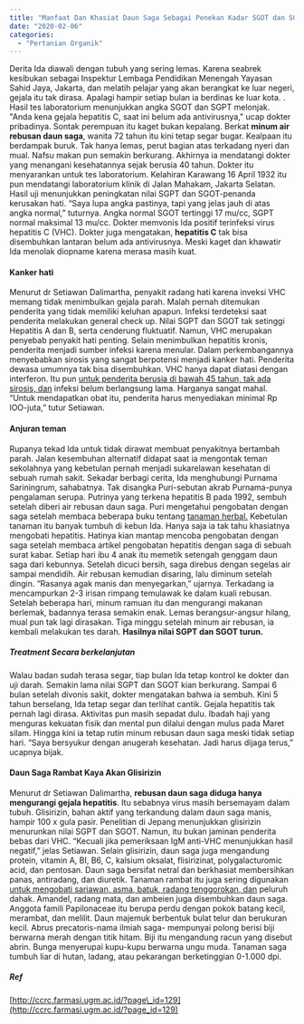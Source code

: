 ```yaml
---
title: "Manfaat Dan Khasiat Daun Saga Sebagai Penekan Kadar SGOT dan SGPT Tubuh"
date: "2020-02-06"
categories: 
  - "Pertanian Organik"
---
```


Derita Ida diawali dengan tubuh yang sering lemas. Karena seabrek kesibukan sebagai Inspektur Lembaga Pendidikan Menengah Yayasan Sahid Jaya, Jakarta, dan melatih pelajar yang akan berangkat ke luar negeri, gejala itu tak dirasa. Apalagi hampir setiap bulan ia berdinas ke luar kota. . Hasil tes laboratorium menunjukkan angka SGOT dan SGPT melonjak. "Anda kena gejala hepatitis C, saat ini belum ada antivirusnya," ucap dokter pribadinya. Sontak perempuan itu kaget bukan kepalang. Berkat **minum air rebusan daun saga**, wanita 72 tahun itu kini tetap segar bugar. Kealpaan itu berdampak buruk. Tak hanya lemas, perut bagian atas terkadang nyeri dan mual. Nafsu makan pun semakin berkurang. Akhirnya ia mendatangi dokter yang menangani kesehatannya sejak berusia 40 tahun. Dokter itu menyarankan untuk tes laboratorium. Kelahiran Karawang 16 April 1932 itu pun mendatangi laboratorium klinik di Jalan Mahakam, Jakarta Selatan. Hasil uji menunjukkan peningkatan nilai SGPT dan SGOT-penanda kerusakan hati. “Saya lupa angka pastinya, tapi yang jelas jauh di atas angka normal,” tuturnya. Angka normal SGOT tertinggi 17 mu/cc, SGPT normal maksimal 13 mu/cc. Dokter memvonis Ida positif terinfeksi virus hepatitis C (VHC). Dokter juga mengatakan, **hepatitis C** tak bisa disembuhkan lantaran belum ada antivirusnya. Meski kaget dan khawatir Ida menolak diopname karena merasa masih kuat.

#### Kanker hati

Menurut dr Setiawan Dalimartha, penyakit radang hati karena inveksi VHC memang tidak menimbulkan gejala parah. Malah pernah ditemukan penderita yang tidak memiliki keluhan apapun. Infeksi terdeteksi saat penderita melakukan general check up. Nilai SGPT dan SGOT tak setinggi Hepatitis A dan B, serta cenderung fluktuatif. Namun, VHC merupakan penyebab penyakit hati penting. Selain menimbulkan hepatitis kronis, penderita menjadi sumber infeksi karena menular. Dalam perkembangannya menyebabkan sirosis yang sangat berpotensi menjadi kanker hati. Penderita dewasa umumnya tak bisa disembuhkan. VHC hanya dapat diatasi dengan interferon. Itu pun [untuk penderita berusia di bawah 45 tahun, tak ada sirosis, dan](http://localhost/mitra/cantik-dan-sehat-berkat-liur-walet.html) infeksi belum berlangsung lama. Harganya sangat mahal. “Untuk mendapatkan obat itu, penderita harus menyediakan minimal Rp lOO-juta,” tutur Setiawan.

#### Anjuran teman

Rupanya tekad Ida untuk tidak dirawat membuat penyakitnya bertambah parah. Jalan kesembuhan alternatif didapat saat ia mengontak teman sekolahnya yang kebetulan pernah menjadi sukarelawan kesehatan di sebuah rumah sakit. Sekadar berbagi cerita, Ida menghubungi Purnama Sariningrum, sahabatnya. Tak disangka Puri-sebutan akrab Purnama-punya pengalaman serupa. Putrinya yang terkena hepatitis B pada 1992, sembuh setelah diberi air rebusan daun saga. Puri mengetahui pengobatan dengan saga setelah membaca beberapa buku tentang [tanaman herbal.](http://localhost/mitra/terapi-ketergantungan-narkoba-lewat.html) Kebetulan tanaman itu banyak tumbuh di kebun Ida. Hanya saja ia tak tahu khasiatnya mengobati hepatitis. Hatinya kian mantap mencoba pengobatan dengan saga setelah membaca artikel pengobatan hepatitis dengan saga di sebuah surat kabar. Setiap hari ibu 4 anak itu memetik setengah genggam daun saga dari kebunnya. Setelah dicuci bersih, saga direbus dengan segelas air sampai mendidih. Air rebusan kemudian disaring, lalu diminum setelah dingin. “Rasanya agak manis dan menyegarkan,” ujarnya. Terkadang ia mencampurkan 2-3 irisan rimpang temulawak ke dalam kuali rebusan. Setelah beberapa hari, minum ramuan itu dan mengurangi makanan berlemak, badannya terasa semakin enak. Lemas berangsur-angsur hilang, mual pun tak lagi dirasakan. Tiga minggu setelah minum air rebusan, ia kembali melakukan tes darah. **Hasilnya nilai SGPT dan SGOT turun.**

##### Treatment Secara berkelanjutan

Walau badan sudah terasa segar, tiap bulan Ida tetap kontrol ke dokter dan uji darah. Semakin lama nilai SGPT dan SGOT kian berkurang. Sampai 6 bulan setelah divonis sakit, dokter mengatakan bahwa ia sembuh. Kini 5 tahun berselang, Ida tetap segar dan terlihat cantik. Gejala hepatitis tak pernah lagi dirasa. Aktivitas pun masih sepadat dulu. Ibadah haji yang menguras kekuatan fisik dan mental pun dilalui dengan mulus pada Maret silam. Hingga kini ia tetap rutin minum rebusan daun saga meski tidak setiap hari. “Saya bersyukur dengan anugerah kesehatan. Jadi harus dijaga terus,” ucapnya bijak.

#### Daun Saga Rambat Kaya Akan Glisirizin

Menurut dr Setiawan Dalimartha, **rebusan daun saga diduga hanya mengurangi gejala hepatitis**. Itu sebabnya virus masih bersemayam dalam tubuh. Glisirizin, bahan aktif yang terkandung dalam daun saga manis, hampir 100 x gula pasir. Penelitian di Jepang menunjukkan glisirizin menurunkan nilai SGPT dan SGOT. Namun, itu bukan jaminan penderita bebas dari VHC. “Kecuali jika pemeriksaan IgM anti-VHC menunjukkan hasil negatif,” jelas Setiawan. Selain glisirizin, daun saga juga mengandung protein, vitamin A, BI, B6, C, kalsium oksalat, flisirizinat, polygalacturomic acid, dan pentosan. Daun saga bersifat netral dan berkhasiat membersihkan panas, antiradang, dan diuretik. Tanaman rambat itu juga sering digunakan [untuk mengobati sariawan, asma, batuk, radang tenggorokan, dan](http://localhost/mitra/manfaat-susu-kambing-etawa.html) peluruh dahak. Amandel, radang mata, dan ambeien juga disembuhkan daun saga. Anggota famili Papilonaceae itu berupa perdu dengan pokok batang kecil, merambat, dan melilit. Daun majemuk berbentuk bulat telur dan berukuran kecil. Abrus precatoris-nama ilmiah saga- mempunyai polong berisi biji berwarna merah dengan titik hitam. Biji itu mengandung racun yang disebut abrin. Bunga menyerupai kupu-kupu berwarna ungu muda. Tanaman saga tumbuh liar di hutan, ladang, atau pekarangan berketinggian 0-1.000 dpi.

##### Ref

[http://ccrc.farmasi.ugm.ac.id/?page\_id=129](http://ccrc.farmasi.ugm.ac.id/?page_id=129)
